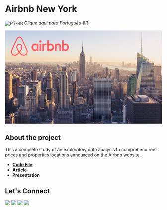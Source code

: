 # Airbnb New York

<img align="center" alt="PT-BR" height="30" width="30" src="https://em-content.zobj.net/thumbs/120/whatsapp/326/flag-brazil_1f1e7-1f1f7.png"> _Clique [aqui](https://github.com/raffaloffredo/airbnb_new_york_portuguese) para Português-BR_   

<p align="center">
  <img src="airbnb_newyork1.png" height=300px>
</p>

## About the project
This a complete study of an exploratory data analysis to comprehend rent prices and properties locations announced on the Airbnb website.


* **[Code File](https://github.com/raffaloffredo/airbnb_new_york/blob/main/Airbnb_Data_Analysis_for_New_York_City.ipynb)**
* **[Article](https://www.linkedin.com/pulse/airbnb-data-analysis-new-york-city-raffaela-loffredo/)**
* **Presentation**


 ## Let's Connect
<div>
  <a href="https://www.linkedin.com/in/raffaela-loffredo/?locale=en_US" target="_blank"><img src="https://img.shields.io/badge/-LinkedIn-%230077B5?style=for-the-badge&logo=linkedin&logoColor=white" target="_blank"></a>
  <a href = "mailto:raffaloffredo@protonmail.com"><img src="https://img.shields.io/badge/ProtonMail-8B89CC?style=for-the-badge&logo=protonmail&logoColor=white" target="_blank"></a>
  <a href="https://instagram.com/loffredo.ds" target="_blank"><img src="https://img.shields.io/badge/-Instagram-%23E4405F?style=for-the-badge&logo=instagram&logoColor=white" target="_blank"></a>
  <a href="https://medium.com/@loffredo.ds" target="_blank"><img src="https://img.shields.io/badge/Medium-12100E?style=for-the-badge&logo=medium&logoColor=white"></a>
</div>
